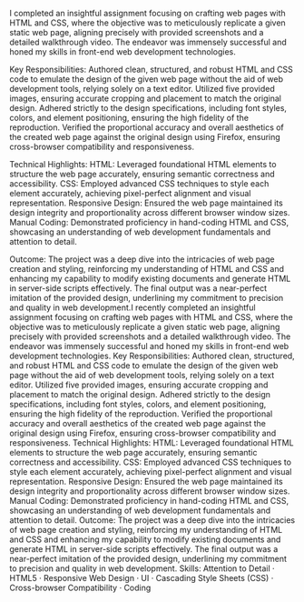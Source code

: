 
I completed an insightful assignment focusing on crafting web pages with HTML and CSS, where the objective was to meticulously replicate a given static web page, aligning precisely with provided screenshots and a detailed walkthrough video. The endeavor was immensely successful and honed my skills in front-end web development technologies.

Key Responsibilities:
Authored clean, structured, and robust HTML and CSS code to emulate the design of the given web page without the aid of web development tools, relying solely on a text editor.
Utilized five provided images, ensuring accurate cropping and placement to match the original design.
Adhered strictly to the design specifications, including font styles, colors, and element positioning, ensuring the high fidelity of the reproduction.
Verified the proportional accuracy and overall aesthetics of the created web page against the original design using Firefox, ensuring cross-browser compatibility and responsiveness.

Technical Highlights:
HTML: Leveraged foundational HTML elements to structure the web page accurately, ensuring semantic correctness and accessibility.
CSS: Employed advanced CSS techniques to style each element accurately, achieving pixel-perfect alignment and visual representation.
Responsive Design: Ensured the web page maintained its design integrity and proportionality across different browser window sizes.
Manual Coding: Demonstrated proficiency in hand-coding HTML and CSS, showcasing an understanding of web development fundamentals and attention to detail.

Outcome:
The project was a deep dive into the intricacies of web page creation and styling, reinforcing my understanding of HTML and CSS and enhancing my capability to modify existing documents and generate HTML in server-side scripts effectively. The final output was a near-perfect imitation of the provided design, underlining my commitment to precision and quality in web development.I recently completed an insightful assignment focusing on crafting web pages with HTML and CSS, where the objective was to meticulously replicate a given static web page, aligning precisely with provided screenshots and a detailed walkthrough video. The endeavor was immensely successful and honed my skills in front-end web development technologies. Key Responsibilities: Authored clean, structured, and robust HTML and CSS code to emulate the design of the given web page without the aid of web development tools, relying solely on a text editor. Utilized five provided images, ensuring accurate cropping and placement to match the original design. Adhered strictly to the design specifications, including font styles, colors, and element positioning, ensuring the high fidelity of the reproduction. Verified the proportional accuracy and overall aesthetics of the created web page against the original design using Firefox, ensuring cross-browser compatibility and responsiveness. Technical Highlights: HTML: Leveraged foundational HTML elements to structure the web page accurately, ensuring semantic correctness and accessibility. CSS: Employed advanced CSS techniques to style each element accurately, achieving pixel-perfect alignment and visual representation. Responsive Design: Ensured the web page maintained its design integrity and proportionality across different browser window sizes. Manual Coding: Demonstrated proficiency in hand-coding HTML and CSS, showcasing an understanding of web development fundamentals and attention to detail. Outcome: The project was a deep dive into the intricacies of web page creation and styling, reinforcing my understanding of HTML and CSS and enhancing my capability to modify existing documents and generate HTML in server-side scripts effectively. The final output was a near-perfect imitation of the provided design, underlining my commitment to precision and quality in web development.
Skills: Attention to Detail · HTML5 · Responsive Web Design · UI · Cascading Style Sheets (CSS) · Cross-browser Compatibility · Coding
